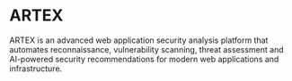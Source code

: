 # ARTEX
ARTEX is an advanced web application security analysis platform that automates reconnaissance, vulnerability scanning, threat assessment and AI-powered security recommendations for modern web applications and infrastructure.
